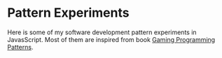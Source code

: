 # Pattern Experiments

Here is some of my software development pattern experiments in JavasScript. Most of them are inspired from book [Gaming Programming Patterns](https://gameprogrammingpatterns.com/).